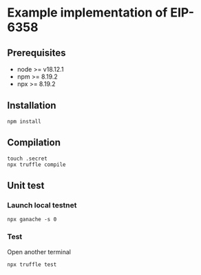 # Example implementation of EIP-6358

## Prerequisites
- node >= v18.12.1
- npm >= 8.19.2
- npx >= 8.19.2

## Installation
```
npm install
```

## Compilation
```
touch .secret
npx truffle compile
```

## Unit test
### Launch local testnet
```
npx ganache -s 0
```

### Test
Open another terminal

```
npx truffle test
```
